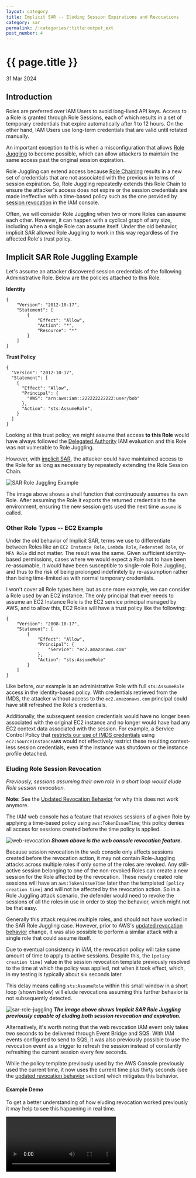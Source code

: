 ```yaml
---
layout: category
title: Implicit SAR -- Eluding Session Expirations and Revocations
category: sar
permalink: /:categories/:title:output_ext
post_number: 4
---
```


{{ page.title }}
================

<p class="meta">31 Mar 2024</p>

## Introduction

Roles are preferred over IAM Users to avoid long-lived API keys. Access to a Role is granted through Role Sessions, each of which results in a set of temporary credentials that expire automatically after 1 to 12 hours. On the other hand, IAM Users use long-term credentials that are valid until rotated manually.

An important exception to this is when a misconfiguration that allows [Role Juggling](https://hackingthe.cloud/aws/post_exploitation/role-chain-juggling/) to become possible, which can allow attackers to maintain the same access past the original session expiration.

Role Juggling can extend access because [Role Chaining](https://docs.aws.amazon.com/IAM/latest/UserGuide/id_roles_terms-and-concepts.html#iam-term-role-chaining) results in a new set of credentials that are not associated with the previous in terms of session expiration. So, Role Juggling repeatedly extends this Role Chain to ensure the attacker's access does not expire or the session credentials are made ineffective with a time-based policy such as the one provided by [session revocation](https://docs.aws.amazon.com/IAM/latest/UserGuide/id_roles_use_revoke-sessions.html) in the IAM console.

Often, we will consider Role Juggling when two or more Roles can assume each other. However, it can happen with a cyclical graph of any size, including when a single Role can assume itself. Under the old behavior, implicit SAR allowed Role Juggling to work in this way regardless of the affected Role's trust policy.

## Implicit SAR Role Juggling Example

Let's assume an attacker discovered session credentials of the following Administrative Role. Below are the policies attached to this Role.


**Identity**
```
{
    "Version": "2012-10-17",
    "Statement": [
        {
            "Effect": "Allow",
            "Action": "*",
            "Resource": "*"
        }
    ]
}
```

**Trust Policy**
```
{
  "Version": "2012-10-17",
  "Statement": [
    {
      "Effect": "Allow",
      "Principal": {
        "AWS": "arn:aws:iam::222222222222:user/bob"
      },
      "Action": "sts:AssumeRole",
    }
  ]
}
```

Looking at this trust policy, we might assume that access **to this Role** would have always followed the [Delegated Authority](sar-2-iam-evaluation.html#delegated-authority) IAM evaluation and this Role was not vulnerable to Role Juggling. 

However, with [implicit SAR](sar-3-iam-evaluation-self-assume-role.html#implicit-self-assume-role), the attacker could have maintained access to the Role for as long as necessary by repeatedly extending the Role Session Chain.

![SAR Role Juggling Example](/images/sar-role-juggling.png)

The image above shows a shell function that continuously assumes its own Role. After assuming the Role it exports the returned credentials to the environment, ensuring the new session gets used the next time `assume` is called.

### Other Role Types -- EC2 Example

Under the old behavior of Implicit SAR, terms we use to differentiate between Roles like an `EC2 Instance Role`, `Lambda Role`, `Federated Role`, or `MFA Role` did not matter. The result was the same. Given sufficient identity-based permissions, cases where we would expect a Role not to have been re-assumable, it would have been susceptible to single-role Role Juggling, and thus to the risk of being prolonged indefinitely by re-assumption rather than being time-limited as with normal temporary credentials.

I won't cover all Role types here, but as one more example, we can consider a Role used by an EC2 instance. The only principal that ever needs to assume an EC2 Instance Role is the EC2 service principal managed by AWS, and to allow this, EC2 Roles will have a trust policy like the following:

```
{
    "Version": "2008-10-17",
    "Statement": [
        {
            "Effect": "Allow",
            "Principal": {
                "Service": "ec2.amazonaws.com"
            },
            "Action": "sts:AssumeRole"
        }
    ]
}
```

Like before, our example is an administrative Role with full `sts:AssumeRole` access in the identity-based policy. With credentials retrieved from the IMDS, the attacker without access to the `ec2.amazonaws.com` principal could have still refreshed the Role's credentials.

Additionally, the subsequent session credentials would have no longer been associated with the original EC2 instance and no longer would have had any EC2 context data associated with the session. For example, a Service Control Policy that [restricts our use of IMDS credentials](https://aws.amazon.com/blogs/security/how-to-use-policies-to-restrict-where-ec2-instance-credentials-can-be-used-from/) using `ec2:SourceInstanceARN` would not effectively restrict these resulting context-less session credentials, even if the instance was shutdown or the instance profile detached.

### Eluding Role Session Revocation

*Previously, sessions assuming their own role in a short loop would elude Role session revocation.*

**Note:** See the [Updated Revocation Behavior](#updated-revocation-behavior) for why this does not work anymore.

The IAM web console has a feature that revokes sessions of a given Role by applying a time-based policy using `aws:TokenIssueTime`; this policy denies all access for sessions created before the time policy is applied.

![web-revocation](/images/sar-web-revocation.png)
***Shown above is the web console revocation feature.***

Because session revocation in the web console only affects sessions created before the revocation action, it may not contain Role-Juggling attacks across multiple roles if only some of the roles are revoked. Any still-active session belonging to one of the non-revoked Roles can create a new session for the Role affected by the revocation. These newly created role sessions will have an `aws:TokenIssueTime` later than the templated `[policy creation time]` and will not be affected by the revocation action. So in a Role Juggling attack scenario, the defender would need to revoke the sessions of all the roles in use in order to stop the behavior, which might not be that easy.

Generally this attack requires multiple roles, and should not have worked in the SAR Role Juggling case. However, prior to AWS's [updated revocation behavior](#updated-revocation-behavior) change, it was also possible to perform a similar attack with a single role that could assume itself.

Due to eventual consistency in IAM, the revocation policy will take some amount of time to apply to active sessions. Despite this, the `[policy creation time]` value in the session revocation template previously resolved to the time at which the policy was applied, not when it took effect, which, in my testing is typically about six seconds later.

This delay means calling `sts:AssumeRole` within this small window in a short loop (shown below) will elude revocations assuming this further behavior is not subsequently detected. 

![sar-role-juggling](/images/sar-role-juggling.png)
***The image above shows Implicit SAR Role Juggling previously capable of eluding both session revocation and expiration.***

Alternatively, it's worth noting that the web revocation IAM event only takes two seconds to be delivered through Event Bridge and SQS. With IAM events configured to send to SQS, it was also previously possible to use the revocation event as a trigger to refresh the session instead of constantly refreshing the current session every few seconds.

While the policy template previously used by the AWS Console previously used the current time, it now uses the current time plus thirty seconds (see the [updated revocation behavior](#updated-revocation-behavior) section) which mitigates this behavior.

#### Example Demo

To get a better understanding of how eluding revocation worked previously it may help to see this happening in real time.

<video controls>
  <source src="/images/sar-role-juggling.mp4" type="video/mp4">

  Your browser does not support the video tag.
</video>

As you can see in the video, the first revocation should have applied to the sessions created at `12:15:20` UTC. However, due to eventual consistency in IAM, by the time the applied revocation policy took effect, we were already using the session created at `12:15:25` UTC, which the revocation policy does not apply to.


#### Updated Revocation Behavior

AWS recently updated revocation behavior to take into account the delay shown above. Specifically, the [documentation now mentions](https://docs.aws.amazon.com/IAM/latest/UserGuide/id_roles_use_revoke-sessions.html#revoke-session) the following:

```
After you choose Revoke active sessions, the policy denies all access to users who assumed the role in the past as well as approximately 30 seconds into the future. This future time choice takes into account the propagation delay of the policy in order to deal with a new session that was acquired or renewed before the updated policy is in effect in a given region. Any user who assumes the role more than approximately 30 seconds after you choose Revoke active sessions is not affected.
```

Along with the Role trust policy change, which prevented these attacks for many roles, this additional change, mitigates the technique described above for other roles which have been explicitly configured to allow self-role assumption. 

*Note: I say mitigate here because it is possible for policy delay to take longer than 30 seconds in rare cases. I won't cover this here, but it's good to keep in mind.*

### SAR Role Juggling with High Privileged Roles: Why did it matter?

A reasonable question is why we should care about the previous SAR Role Juggling possibility on highly privileged Roles. Aren't there other options in this situation?

Yes, there are plenty. However, finding a more straightforward and effective persistence mechanism than what SAR Role Juggling previously allowed would have been difficult. Aside from being aware of SAR itself, It required almost no additional information, did not modify the account, and blended in with legitimate use. It also had the side effect of making events across sessions challenging to track, potentially slowing down remediation after the attacker had been discovered.

As an attacker attempting to perform the previous SAR Role Juggling behavior, we needed to know our current caller ARN, which we would have used `sts:GetCallerIdentity` to obtain. This API call, by design, requires no permissions. Using other persistence methods, we often need additional enumeration to find appropriate targets first.

More importantly, though, Role Juggling is ephemeral. Understanding and tracking resources is often the first step for any security team working with AWS. However, even for organizations without a security team, a simple line in a terraform diff, a broken access key, or an EC2 instance that does not follow tagging conventions can all be enough to raise suspicions.

Furthermore, detecting Role Juggling requires understanding the state of Role Chain Sessions. Without the state of the role chain, AssumeRole is simply another commonly used API call. It is not common for a set of roles to require a bidirectional trust or to be able to assume themselves. Because of these requirements, it generally makes more sense to prevent Role Juggling rather than rely on logging and alerting. However, due to this reasoning, it may not have gotten caught when it is was previously possible.

Compared to other escalations like creating new users or backdooring role trust policies, `sts:AssumeRole` is difficult to audit and is not a great indicator of a compromise.

For these reasons, SAR Role Juggling previously had the potential to be a valuable technique for malicious users who expected their access to expire or be revoked. For example, when an Admin is expecting to be fired or when an attacker gains access to a cross-account proxy role for a SaaS service, the second which we'll explore more in [Attacking the Confused Deputy](./sar-6-confused-deputy.html).

## Summery

Role Juggling complicates the expectation that access to Roles is time-limited and can be easily revoked. Additionally, [Implicit SAR](./sar-3-iam-evaluation-self-assume-role.html#implicit-self-assume-role) meant a simplified version of Role Juggling previously applied to all administrative Roles.

